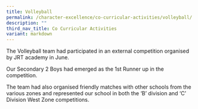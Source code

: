 ```yaml
---
title: Volleyball
permalink: /character-excellence/co-curricular-activities/volleyball/
description: ""
third_nav_title: Co Curricular Activities
variant: markdown
---
```

The Volleyball team had participated in an external competition organised by JRT academy in June. 

Our Secondary 2 Boys had emerged as the 1st Runner up in the competition.

The team had also organised friendly matches with other schools from the various zones and represented our school in both the ‘B’ division and ‘C’ Division West Zone competitions.
